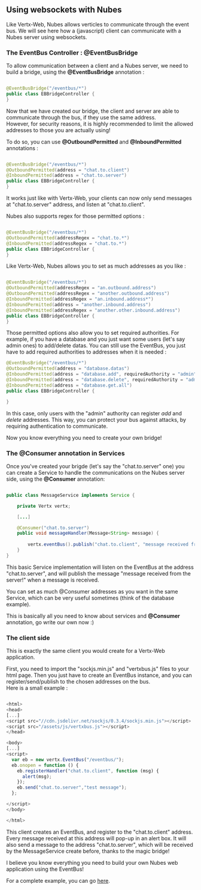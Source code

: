 ## Using websockets with Nubes

Like Vertx-Web, Nubes allows verticles to communicate through the event bus.
We will see here how a (javascript) client can communicate with a Nubes server using websockets.



### The EventBus Controller : @EventBusBridge

To allow communication between a client and a Nubes server, we need to build a bridge, using the **@EventBusBridge** annotation :


```java

@EventBusBridge("/eventbus/*")
public class EBBridgeController {
}

```

Now that we have created our bridge, the client and server are able to communicate through the bus, if they use the same address.                                                                          
However, for security reasons, it is highly recommended to limit the allowed addresses to those you are actually using! 


To do so, you can use **@OutboundPermitted** and **@InboundPermitted** annotations :


```java

@EventBusBridge("/eventbus/*")
@OutboundPermitted(address = "chat.to.client")
@InboundPermitted(address = "chat.to.server")
public class EBBridgeController {
}


```

It works just like with Vertx-Web, your clients can now only send messages at "chat.to.server" address, and listen at "chat.to.client". 

Nubes also supports regex for those permitted options :



```java

@EventBusBridge("/eventbus/*")
@OutboundPermitted(addressRegex = "chat.to.*")
@InboundPermitted(addressRegex = "chat.to.*")
public class EBBridgeController {
}

```



Like Vertx-Web, Nubes allows you to set as much addresses as you like :



```java

@EventBusBridge("/eventbus/*")
@OutboundPermitted(addressRegex = "an.outbound.address")
@OutboundPermitted(addressRegex = "another.outbound.address")
@InboundPermitted(addressRegex = "an.inbound.address*")
@InboundPermitted(address = "another.inbound.address")
@InboundPermitted(addressRegex = "another.other.inbound.address")
public class EBBridgeController {
}

```

Those permitted options also allow you to set required authorities.
For example, if you have a database and you just want some users (let's say admin ones) to add/delete datas. 
You can still use the EventBus, you just have to add required authorities to addresses when it is needed :

```java
@EventBusBridge("/eventbus/*")
@OutboundPermitted(address = "database.datas")
@InboundPermitted(address = "database.add", requiredAuthority = "admin")
@InboundPermitted(address = "database.delete", requiredAuthority = "admin")
@InboundPermitted(address = "database.get.all")
public class EBBridgeController {

}
```

In this case, only users with the "admin" authority can register *add* and *delete* addresses. 
This way, you can protect your bus against attacks, by requiring authentication to communicate.


Now you know everything you need to create your own bridge!


### The @Consumer annotation in Services

Once you've created your brigde (let's say the "chat.to.server" one) you can create a Service to handle the communications on the Nubes server side, using the **@Consumer** annotation:

```java

public class MessageService implements Service {

    private Vertx vertx;

    [...]

    @Consumer("chat.to.server")
    public void messageHandler(Message<String> message) {
    
        vertx.eventBus().publish("chat.to.client", "message received from the server!");
    }
}

```

This basic Service implementation will listen on the EventBus at the address "chat.to.server", and will publish the message "message received from the server!" when a message is received. 

You can set as much @Consumer addresses as you want in the same Service, which can be very useful sometimes (think of the database example).

This is basically all you need to know about services and **@Consumer** annotation, go write our own now :)

### The client side

This is exactly the same client you would create for a Vertx-Web application.

First, you need to import the "sockjs.min.js" and "vertxbus.js" files to your html page. 
Then you just have to create an EventBus instance, and you can register/send/publish to the chosen addresses on the bus.                                                                                                                
Here is a small example : 

```js

<html>
<head>
[...]
<script src="//cdn.jsdelivr.net/sockjs/0.3.4/sockjs.min.js"></script>
<script src="/assets/js/vertxbus.js"></script>
</head>

<body>
[...]
<script>
  var eb = new vertx.EventBus("/eventbus/");
  eb.onopen = function () {
    eb.registerHandler("chat.to.client", function (msg) {
      alert(msg);
    });
    eb.send("chat.to.server","test message");
  };

</script>
</body>

</html>

```

This client creates an EventBus, and register to the "chat.to.client" address. Every message received at this address will pop-up in an alert box. 
It will also send a message to the address "chat.to.server", which will be received by the MessageService create before, thanks to the magic bridge!

I believe you know everything you need to build your own Nubes web application using the EventBus!

For a complete example, you can go [here](https://github.com/ldallen/Nubes-UseCases).
